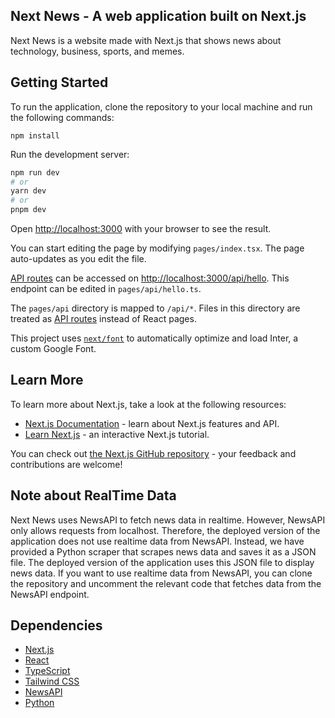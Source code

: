## Next News - A web application built on Next.js

Next News is a website made with Next.js that shows news about technology, business, sports, and memes.

## Getting Started

To run the application, clone the repository to your local machine and run the following commands:

`npm install`

Run the development server:

```bash
npm run dev
# or
yarn dev
# or
pnpm dev
```

Open [http://localhost:3000](http://localhost:3000) with your browser to see the result.

You can start editing the page by modifying `pages/index.tsx`. The page auto-updates as you edit the file.

[API routes](https://nextjs.org/docs/api-routes/introduction) can be accessed on [http://localhost:3000/api/hello](http://localhost:3000/api/hello). This endpoint can be edited in `pages/api/hello.ts`.

The `pages/api` directory is mapped to `/api/*`. Files in this directory are treated as [API routes](https://nextjs.org/docs/api-routes/introduction) instead of React pages.

This project uses [`next/font`](https://nextjs.org/docs/basic-features/font-optimization) to automatically optimize and load Inter, a custom Google Font.

## Learn More

To learn more about Next.js, take a look at the following resources:

- [Next.js Documentation](https://nextjs.org/docs) - learn about Next.js features and API.
- [Learn Next.js](https://nextjs.org/learn) - an interactive Next.js tutorial.

You can check out [the Next.js GitHub repository](https://github.com/vercel/next.js/) - your feedback and contributions are welcome!

## Note about RealTime Data

Next News uses NewsAPI to fetch news data in realtime. However, NewsAPI only allows requests from localhost. Therefore, the deployed version of the application does not use realtime data from NewsAPI. Instead, we have provided a Python scraper that scrapes news data and saves it as a JSON file. The deployed version of the application uses this JSON file to display news data. If you want to use realtime data from NewsAPI, you can clone the repository and uncomment the relevant code that fetches data from the NewsAPI endpoint.

## Dependencies

- [Next.js](https://nextjs.org/)
- [React](https://reactjs.org/)
- [TypeScript](https://www.typescriptlang.org/)
- [Tailwind CSS](https://tailwindcss.com/)
- [NewsAPI](https://newsapi.org/)
- [Python](https://www.python.org/)
